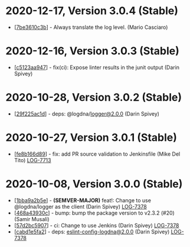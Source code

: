 # 2020-12-17, Version 3.0.4 (Stable)

* [[7be3610c3b](https://github.com/logdna/logdna-winston/commit/7be3610c3b)] - Always translate the log level. (Mario Casciaro)

# 2020-12-16, Version 3.0.3 (Stable)

* [[c5123aa947](https://github.com/logdna/logdna-winston/commit/c5123aa947)] - fix(ci): Expose linter results in the junit output (Darin Spivey)

# 2020-10-28, Version 3.0.2 (Stable)

* [[29f225ac1d](https://github.com/logdna/logdna-winston/commit/29f225ac1d)] - deps: @logdna/logger@2.0.0 (Darin Spivey)

# 2020-10-27, Version 3.0.1 (Stable)

* [[fe8b166d89](https://github.com/logdna/logdna-winston/commit/fe8b166d89)] - fix: add PR source validation to Jenkinsfile (Mike Del Tito) [LOG-7713](https://logdna.atlassian.net/browse/LOG-7713)

# 2020-10-08, Version 3.0.0 (Stable)

* [[1bba9a2b5e](https://github.com/logdna/logdna-winston/commit/1bba9a2b5e)] - **(SEMVER-MAJOR)** feat!: Change to use @logdna/logger as the client (Darin Spivey) [LOG-7378](https://logdna.atlassian.net/browse/LOG-7378)
* [[468a43930c](https://github.com/logdna/logdna-winston/commit/468a43930c)] - bump: bump the package version to v2.3.2 (#20) (Samir Musali)
* [[57d2bc5907](https://github.com/logdna/logdna-winston/commit/57d2bc5907)] - ci: Change to use Jenkins (Darin Spivey) [LOG-7378](https://logdna.atlassian.net/browse/LOG-7378)
* [[cabd1e5fa2](https://github.com/logdna/logdna-winston/commit/cabd1e5fa2)] - deps: eslint-config-logdna@2.0.0 (Darin Spivey) [LOG-7378](https://logdna.atlassian.net/browse/LOG-7378)
